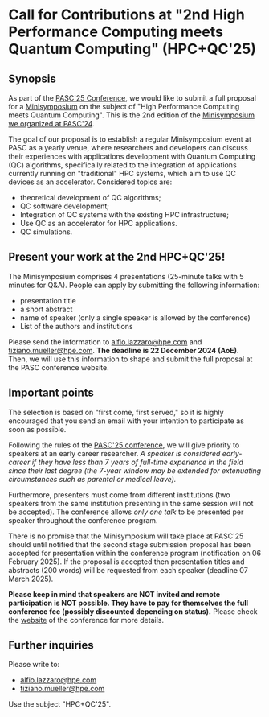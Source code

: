 # Call for Contributions at "2nd High Performance Computing meets Quantum Computing" (HPC+QC'25)

## Synopsis

As part of the [PASC'25 Conference](https://pasc25.pasc-conference.org/), we would like to submit a full proposal for a [Minisymposium](https://pasc25.pasc-conference.org/submission/guidelines-for-minisymposia/) on the subject of "High Performance Computing meets Quantum Computing". This is the 2nd edition of the [Minisymposium we organized at PASC'24](https://pasc24.pasc-conference.org/session/?sess=sess160).

The goal of our proposal is to establish a regular Minisymposium event at PASC as a yearly venue, where researchers and developers can discuss their experiences with applications development with Quantum Computing (QC) algorithms, specifically related to the integration of applications currently running on "traditional" HPC systems, which aim to use QC devices as an accelerator. Considered topics are:
- theoretical development of QC algorithms;
- QC software development;
- Integration of QC systems with the existing HPC infrastructure;
- Use QC as an accelerator for HPC applications.
- QC simulations.

## Present your work at the 2nd HPC+QC'25!

The Minisymposium comprises 4 presentations (25-minute talks with 5 minutes for Q&A). 
People can apply by submitting the following information:
- presentation title 
- a short abstract
- name of speaker (only a single speaker is allowed by the conference)
- List of the authors and institutions

Please send the information to <alfio.lazzaro@hpe.com> and <tiziano.mueller@hpe.com>. **The deadline is 22 December 2024 (AoE)**.  
Then, we will use this information to shape and submit the full proposal at the PASC conference website.

## Important points

The selection is based on "first come, first served," so it is highly encouraged that you send an email with your intention to participate as soon as possible. 

Following the rules of the [PASC'25 conference](https://pasc25.pasc-conference.org/submission/guidelines-for-minisymposia/), we will give priority to speakers at an early career researcher. _A speaker is considered early-career if they have less than 7 years of full-time experience in the field since their last degree (the 7-year window may be extended for extenuating circumstances such as parental or medical leave)._

Furthermore, presenters must come from different institutions (two speakers from the same institution presenting in the same session will not be accepted). The conference allows *only one talk* to be presented per speaker throughout the conference program.

There is no promise that the Minisymposium will take place at PASC'25 should until notified that the second stage submission proposal has been accepted for presentation within the conference program (notification on 06 February 2025). If the proposal is accepted then presentation titles and abstracts (200 words) will be requested from each speaker (deadline 07 March 2025). 

**Please keep in mind that speakers are NOT invited and remote participation is NOT possible. They have to pay for themselves the full conference fee (possibly discounted depending on status).** Please check the [website](https://pasc25.pasc-conference.org/) of the conference for more details.

## Further inquiries

Please write to: 
- <alfio.lazzaro@hpe.com>
- <tiziano.mueller@hpe.com>

Use the subject "HPC+QC'25".

